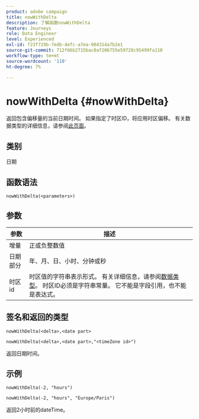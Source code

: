 ```yaml
---
product: adobe campaign
title: nowWithDelta
description: 了解函数nowWithDelta
feature: Journeys
role: Data Engineer
level: Experienced
exl-id: f23f729b-7edb-4efc-a7ea-904314a7b2e1
source-git-commit: 712f66b2715bac0af206755e59728c95499fa110
workflow-type: tm+mt
source-wordcount: '110'
ht-degree: 7%

---
```


# nowWithDelta {#nowWithDelta}

返回包含偏移量的当前日期时间。 如果指定了时区ID，将应用时区偏移。 有关数据类型的详细信息，请参阅[此页面](../expression/data-types.md)。

## 类别

日期

## 函数语法

`nowWithDelta(<parameters>)`

## 参数

| 参数 | 描述 |
|--- |--- |
| 增量 | 正或负整数值 |
| 日期部分 | 年、月、日、小时、分钟或秒 |
| 时区id | 时区值的字符串表示形式。 有关详细信息，请参阅[数据类型](../expression/data-types.md)。 时区ID必须是字符串常量。 它不能是字段引用，也不能是表达式。 |

## 签名和返回的类型

`nowWithDelta(<delta>,<date part>`

`nowWithDelta(<delta>,<date part>,"<timeZone id>")`

返回日期时间。

## 示例

`nowWithDelta(-2, "hours")`

`nowWithDelta(-2, "hours", "Europe/Paris")`

返回2小时前的dateTime。
